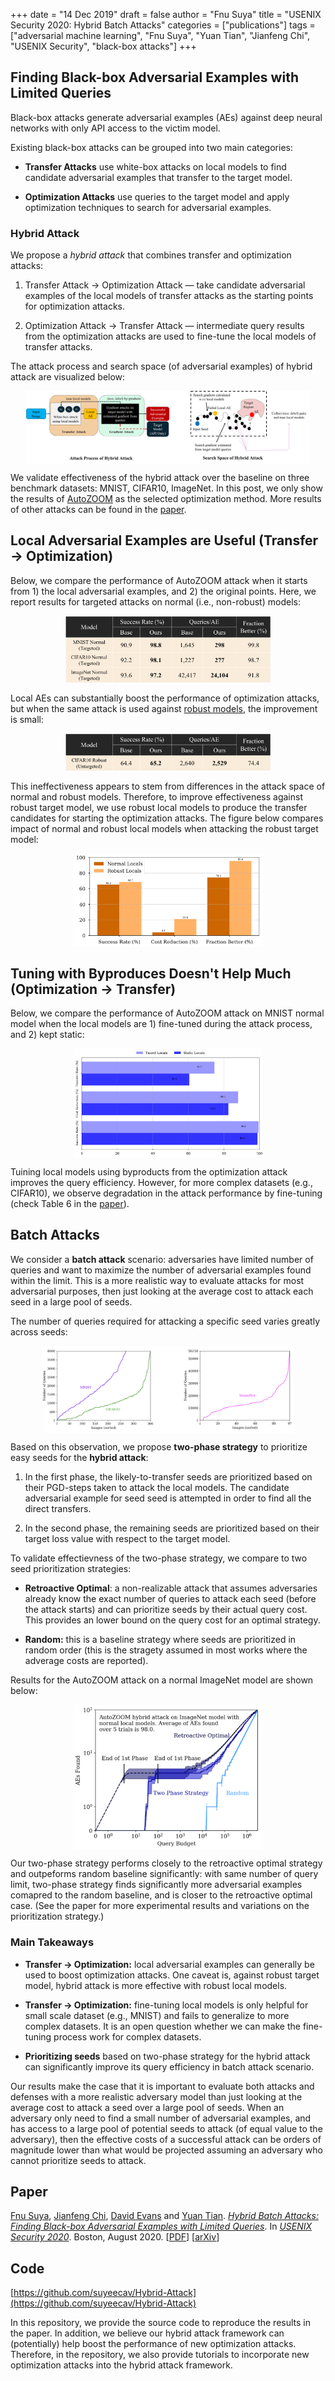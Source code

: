 +++
date = "14 Dec 2019"
draft = false
author = "Fnu Suya"
title = "USENIX Security 2020: Hybrid Batch Attacks"
categories = ["publications"]
tags = ["adversarial machine learning", "Fnu Suya", "Yuan Tian", "Jianfeng Chi", "USENIX Security", "black-box attacks"]
+++

## Finding Black-box Adversarial Examples with Limited Queries

Black-box attacks generate adversarial examples (AEs) against deep
neural networks with only API access to the victim model. 

Existing black-box attacks can be grouped into two main categories:

- **Transfer Attacks** use white-box attacks on local models to find
candidate adversarial examples that transfer to the target model.  

- **Optimization Attacks** use queries to the target model and apply
optimization techniques to search for adversarial examples.

### Hybrid Attack

We propose a _hybrid attack_ that combines transfer and optimization attacks:

1. Transfer Attack &rarr; Optimization Attack &mdash; take candidate adversarial examples of the local models of transfer attacks as the starting points for optimization attacks. 

2. Optimization Attack &rarr; Transfer Attack &mdash; intermediate query results from the optimization attacks are used to fine-tune the local models of transfer attacks.

The attack process and search space (of adversarial examples) of hybrid attack are visualized below:

<center><a href="/images/usenix2020/hybrid_attack_illustration.png"><img src="../images/usenix2020/hybrid_attack_illustration.png" width="90%" align="center"></a></center>

We validate effectiveness of the hybrid attack over the baseline on three benchmark datasets: MNIST, CIFAR10, ImageNet. In this post, we only show the results of [AutoZOOM](https://arxiv.org/abs/1805.11770) as the selected optimization method. More results of other attacks can be found in the [paper](../docs/hybrid_attack.pdf). 


## Local Adversarial Examples are Useful (Transfer &rarr; Optimization)

Below, we compare the performance of AutoZOOM attack when it starts
from 1) the local adversarial examples, and 2) the original
points. Here, we report results for targeted attacks on normal (i.e.,
non-robust) models:

<center><a href="/images/usenix2020/local_candidate_results.png"><img src="/images/usenix2020/local_candidate_results.png" width="65%" align="center"></a></center>

Local AEs can substantially boost the performance of optimization
attacks, but when the same attack is used against [robust
models](https://github.com/MadryLab/cifar10_challenge), the improvement is small:

<center><a href="<img src="/images/usenix2020/normal_model_fails.png"><img src="/images/usenix2020/normal_model_fails.png" width="65%" align="center"></a></center>

This ineffectiveness appears to stem from differences in the attack
space of normal and robust models. Therefore, to improve effectiveness
against robust target model, we use robust local models to produce the
transfer candidates for starting the optimization attacks. The figure
below compares impact of normal and robust local models when attacking
the robust target model:

<center><a href="/images/usenix2020/local_model_comparison.png"><img src="/images/usenix2020/local_model_comparison.png" width="60%" align="center"></a></center>

## Tuning with Byproduces Doesn't Help Much (Optimization &rarr; Transfer)

Below, we compare the performance of AutoZOOM attack on MNIST normal
model when the local models are 1) fine-tuned during the attack
process, and 2) kept static:

<center><a href="/images/usenix2020/fine_tune_results.png"><img src="/images/usenix2020/fine_tune_results.png" width="60%" align="center"></a></center>

Tuining local models using byproducts from the optimization attack
improves the query efficiency. However, for more complex datasets
(e.g., CIFAR10), we observe degradation in the attack performance by
fine-tuning (check Table 6 in the [paper](../docs/hybrid_attack.pdf)).


## Batch Attacks

We consider a **batch attack** scenario: adversaries have limited
number of queries and want to maximize the number of adversarial
examples found within the limit. This is a more realistic way to
evaluate attacks for most adversarial purposes, then just looking at
the average cost to attack each seed in a large pool of seeds.

The number of queries required for attacking a specific seed varies
greatly across seeds:

<center><a href="/images/usenix2020/query_variance.png"><img src="../images/usenix2020/query_variance.png" width="80%" align="center"></a></center>

Based on this observation, we propose **two-phase strategy** to prioritize easy seeds for the **hybrid attack**: 

1. In the first phase, the likely-to-transfer seeds are prioritized
based on their PGD-steps taken to attack the local models. The
candidate adversarial example for seed seed is attempted in order to
find all the direct transfers.

2. In the second phase, the remaining seeds are prioritized based on
their target loss value with respect to the target model.

To validate effectievness of the two-phase strategy, we compare to two seed prioritization strategies:

- **Retroactive Optimal**: a non-realizable attack that assumes adversaries already know the exact number of queries to attack each seed (before the attack starts) and can prioritize seeds by their actual query cost. This provides an lower bound on the query cost for an optimal strategy.

- **Random:** this is a baseline strategy where seeds are prioritized in random order (this is the stragety assumed in most works where the adverage costs are reported).

Results for the AutoZOOM attack on a normal ImageNet model are shown below:

<center><img src="../images/usenix2020/batch_attack_results.png" width="60%" align="center"></center>

Our two-phase strategy performs closely to the retroactive optimal
strategy and outpeforms random baseline significantly: with same
number of query limit, two-phase strategy finds significantly more
adversarial examples comapred to the random baseline, and is closer to
the retroactive optimal case. (See the paper for more experimental
results and variations on the prioritization strategy.)

### Main Takeaways

- **Transfer &rarr; Optimization:** local adversarial examples can generally be used to boost optimization attacks. One caveat is, against robust target model, hybrid attack is more effective with robust local models. 

- **Transfer &rarr; Optimization:** fine-tuning local models is only helpful for small scale dataset (e.g., MNIST) and fails to generalize to more complex datasets. It is an open question whether we can make the fine-tuning process work for complex datasets. 

- **Prioritizing seeds** based on two-phase strategy for the hybrid attack can significantly improve its query efficiency in batch attack scenario. 

Our results make the case that it is important to evaluate both
attacks and defenses with a more realistic adversary model than just
looking at the average cost to attack a seed over a large pool of
seeds. When an adversary only need to find a small number of
adversarial examples, and has access to a large pool of potential
seeds to attack (of equal value to the adversary), then the effective
costs of a successful attack can be orders of magnitude lower than
what would be projected assuming an adversary who cannot prioritize
seeds to attack.

## Paper

<a href="https://fsuya.org">Fnu Suya</a>, <a href="https://www.linkedin.com/in/jianfeng-chi-001b25133/">Jianfeng Chi</a>, <a href="http://www.cs.virginia.edu/~evans/">David Evans</a> and <a href="https://www.ytian.info">Yuan Tian</a>. [_Hybrid Batch Attacks: Finding Black-box
Adversarial Examples with Limited Queries_](https://arxiv.org/pdf/1908.07000.pdf). In [_USENIX Security 2020_](https://www.usenix.org/conference/usenixsecurity20). Boston, August 2020. [[PDF](/docs/hybrid_attack.pdf)]&nbsp;[[arXiv](https://arxiv.org/abs/1908.07000)] 

## Code

[https://github.com/suyeecav/Hybrid-Attack](https://github.com/suyeecav/Hybrid-Attack)

In this repository, we provide the source code to reproduce the results in the paper. In addition, we believe our hybrid attack framework can (potentially) help boost the performance of new optimization attacks. Therefore, in the repository, we also provide tutorials to incorporate new optimization attacks into the hybrid attack framework. 
